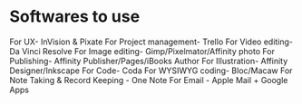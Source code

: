 # Softwares to use

For UX- InVision & Pixate
For Project management- Trello 
For Video editing- Da Vinci Resolve
For Image editing- Gimp/Pixelmator/Affinity photo
For Publishing- Affinity Publisher/Pages/iBooks Author
For Illustration- Affinity Designer/Inkscape
For Code- Coda
For WYSIWYG coding- Bloc/Macaw
For Note Taking & Record Keeping - One Note
For Email - Apple Mail + Google Apps

